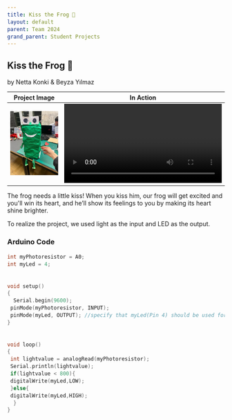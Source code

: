 ```yaml
---
title: Kiss the Frog 🐸
layout: default
parent: Team 2024
grand_parent: Student Projects
---
```


## Kiss the Frog 🐸

by Netta Konki & Beyza Yılmaz

Project Image             |  In Action
:-------------------------:|:-------------------------:
<img src="media/kiss.jpg" alt="drawing" width="365"/>  |   <video width="365" controls><source src="media/kiss.MOV" type="video/mp4"></video>


The frog needs a little kiss! When you kiss him, our frog will get excited and you'll win its heart, and he’ll show its feelings to you by making its heart shine brighter.

To realize the project, we used light as the input and LED as the output.


### Arduino Code


```c++
int myPhotoresistor = A0;
int myLed = 4;


void setup()
{
  Serial.begin(9600);
 pinMode(myPhotoresistor, INPUT);
 pinMode(myLed, OUTPUT); //specify that myLed(Pin 4) should be used for OUTPUT
}


void loop()
{
 int lightvalue = analogRead(myPhotoresistor);
 Serial.println(lightvalue);
 if(lightvalue < 800){
 digitalWrite(myLed,LOW);
 }else{
 digitalWrite(myLed,HIGH);
  }
}


```